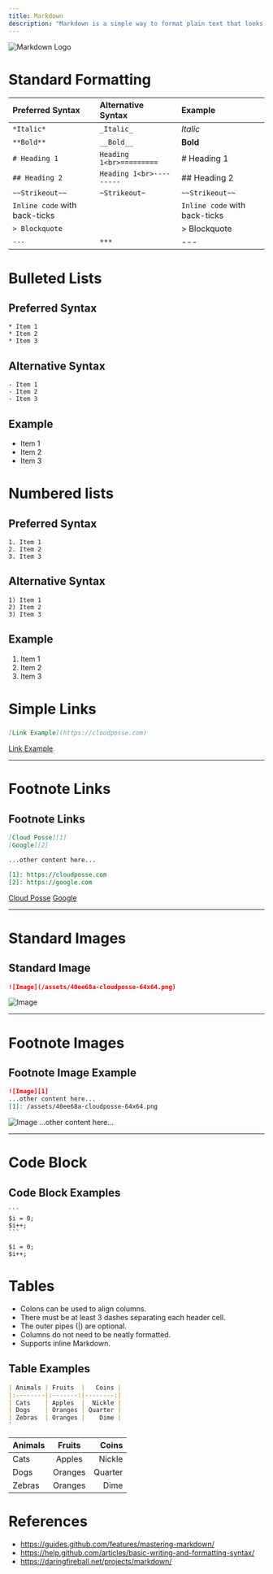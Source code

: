 ```yaml
---
title: Markdown
description: "Markdown is a simple way to format plain text that looks great on any device without using any HTML or CSS. It doesn't permit anything fancy like changing fonts, color, or typeface -- just the bare essentials that can be expressed using keyboard symbols you already know."
---
```


![Markdown Logo](/assets/5a735a9-markdown.png) 

# Standard Formatting

| Preferred Syntax              | Alternative Syntax       | Example                       |
|:------------------------------|:-------------------------|:------------------------------|
| `*Italic*`                    | `_Italic_`               | *Italic*                      |
| `**Bold**`                    | `__Bold__`               | **Bold**                      |
| `# Heading 1`                 | `Heading 1<br>=========` | # Heading 1                   |
| `## Heading 2`                | `Heading 1<br>---------` | ## Heading 2                  |
| `~~Strikeout~~`               | `~Strikeout~`            | `~~Strikeout~~`               |
| `Inline code` with back-ticks |                          | `Inline code` with back-ticks |
| `> Blockquote`                |                          | > Blockquote                  |
| `---`                         | `***`                    | ---                           |


# Bulleted Lists

## Preferred Syntax
```
* Item 1
* Item 2
* Item 3
```

## Alternative Syntax
```
- Item 1
- Item 2
- Item 3
```

## Example

* Item 1
* Item 2
* Item 3

# Numbered lists

## Preferred Syntax
```
1. Item 1
2. Item 2
3. Item 3
```

## Alternative Syntax
```
1) Item 1
2) Item 2
3) Item 3
```

## Example

1. Item 1
2. Item 2
3. Item 3

# Simple Links

#####
```markdown
[Link Example](https://cloudposse.com)
```

[Link Example](https://cloudposse.com)

--------------------------------------------------------------------------------

# Footnote Links

## Footnote Links

```markdown
[Cloud Posse][1]
[Google][2]

...other content here...

[1]: https://cloudposse.com
[2]: https://google.com
```

[Cloud Posse][1] [Google][2]

--------------------------------------------------------------------------------

# Standard Images

## Standard Image

```markdown
![Image](/assets/40ee68a-cloudposse-64x64.png)
```

![Image][1]

--------------------------------------------------------------------------------

# Footnote Images

## Footnote Image Example

```markdown
![Image][1]
...other content here...
[1]: /assets/40ee68a-cloudposse-64x64.png
```

![Image][1] ...other content here...

--------------------------------------------------------------------------------

# Code Block

## Code Block Examples

~~~~
```
$i = 0;
$i++;
```
~~~~

```
$i = 0;
$i++;
```

# Tables

- Colons can be used to align columns.
- There must be at least 3 dashes separating each header cell.
- The outer pipes (|) are optional.
- Columns do not need to be neatly formatted.
- Supports inline Markdown.

## Table Examples

```markdown
| Animals | Fruits  |   Coins |
|:--------|:-------:|--------:|
| Cats    | Apples  |  Nickle |
| Dogs    | Oranges | Quarter |
| Zebras  | Oranges |    Dime |
`
```

| Animals | Fruits  |   Coins |
|:--------|:-------:|--------:|
| Cats    | Apples  |  Nickle |
| Dogs    | Oranges | Quarter |
| Zebras  | Oranges |    Dime |

# References

- <https://guides.github.com/features/mastering-markdown/>
- <https://help.github.com/articles/basic-writing-and-formatting-syntax/>
- <https://daringfireball.net/projects/markdown/>

[1]: /assets/40ee68a-cloudposse-64x64.png
[2]: https://google.com
